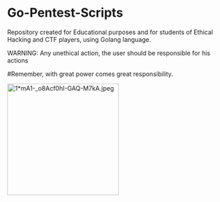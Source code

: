 # Go-Pentest-Scripts
Repository created for Educational purposes and for students of Ethical Hacking and CTF players, using Golang language.

WARNING: Any unethical action, the user should be responsible for his actions

#Remember, with great power comes great responsibility.

<a href="https://miro.medium.com/v2/resize:fit:720/format:webp/1*mA1-_o8Acf0hI-GAQ-M7kA.jpeg"><img src="https://miro.medium.com/v2/resize:fit:720/format:webp/1*mA1-_o8Acf0hI-GAQ-M7kA.jpeg" alt="1*mA1-_o8Acf0hI-GAQ-M7kA.jpeg" height="256px" align="center"></a>

